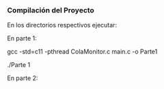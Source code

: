 ### Compilación del Proyecto
En los directorios respectivos ejecutar:

En parte 1:

gcc -std=c11 -pthread ColaMonitor.c main.c -o Parte1

./Parte 1

En parte 2: